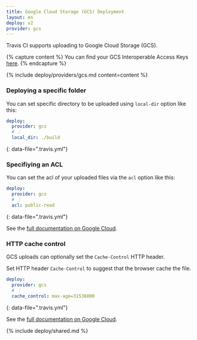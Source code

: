 ```yaml
---
title: Google Cloud Storage (GCS) Deployment
layout: en
deploy: v2
provider: gcs
---
```


Travis CI supports uploading to Google Cloud Storage (GCS).

{% capture content %}
  You can find your GCS Interoperable Access Keys [here](https://developers.google.com/storage/docs/migrating).
{% endcapture %}

{% include deploy/providers/gcs.md content=content %}

### Deploying a specific folder

You can set specific directory to be uploaded using `local-dir` option like this:

```yaml
deploy:
  provider: gcs
  # ⋮
  local_dir: ./build
```
{: data-file=".travis.yml"}

### Specifiying an ACL

You can set the acl of your uploaded files via the `acl` option like this:

```yaml
deploy:
  provider: gcs
  # ⋮
  acl: public-read
```
{: data-file=".travis.yml"}

See the [full documentation on Google Cloud](https://cloud.google.com/storage/docs/reference-headers#xgoogacl).

### HTTP cache control

GCS uploads can optionally set the `Cache-Control` HTTP header.

Set HTTP header `Cache-Control` to suggest that the browser cache the file.

```yaml
deploy:
  provider: gcs
  # ⋮
  cache_control: max-age=31536000
```
{: data-file=".travis.yml"}

See the [full documentation on Google Cloud](https://cloud.google.com/storage/docs/reference-headers#cachecontrol).

{% include deploy/shared.md %}
